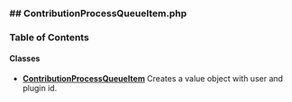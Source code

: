 



### ## ContributionProcessQueueItem.php













### Table of Contents




#### Classes
- **[ContributionProcessQueueItem](../classes/Drupal-ct-manager-ContributionProcessQueueItem.md)**
  Creates a value object with user and plugin id.














